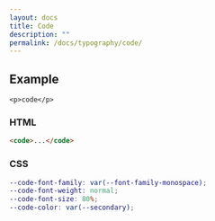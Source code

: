```yaml
---
layout: docs
title: Code
description: ""
permalink: /docs/typography/code/
---
```


## Example

<p><code>&lt;p&gt;code&lt;/p&gt;</code></p>

### HTML

```html
<code>...</code>
```

### CSS

```scss
--code-font-family: var(--font-family-monospace);
--code-font-weight: normal;
--code-font-size: 80%;
--code-color: var(--secondary);
```
